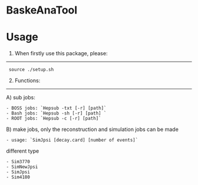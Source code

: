 # BaskeAnaTool
Usage
=========

1. When firstly use this package, please: 
---------------------------------------
   ` source ./setup.sh`


2. Functions:
---------------------------------------
A) sub jobs:

	- BOSS jobs: `Hepsub -txt [-r] [path]`
	- Bash jobs: `Hepsub -sh [-r] [path] `
	- ROOT jobs: `Hepsub -c [-r] [path]`

B) make jobs, only the reconstruction and simulation jobs can be made

	- usage: `SimJpsi [decay.card] [number of events]`

different type

    - Sim3770 
    - SimNewJpsi
    - SimJpsi
    - Sim4180

